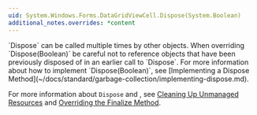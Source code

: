 ```yaml
---
uid: System.Windows.Forms.DataGridViewCell.Dispose(System.Boolean)
additional_notes.overrides: *content
---
```


<p>
      `Dispose` can be called multiple times by other objects. When overriding `Dispose(Boolean)` be careful not to reference objects that have been previously disposed of in an earlier call to `Dispose`. For more information about how to implement `Dispose(Boolean)`, see [Implementing a Dispose Method](~/docs/standard/garbage-collection/implementing-dispose.md).  
  
 For more information about `Dispose` and <xref href="System.Object.Finalize"></xref>, see [Cleaning Up Unmanaged Resources](~/docs/standard/garbage-collection/unmanaged.md) and [Overriding the Finalize Method](http://msdn.microsoft.com/en-us/8026cb68-fe93-43fc-96c1-c09ad7d64cd3).</p>


